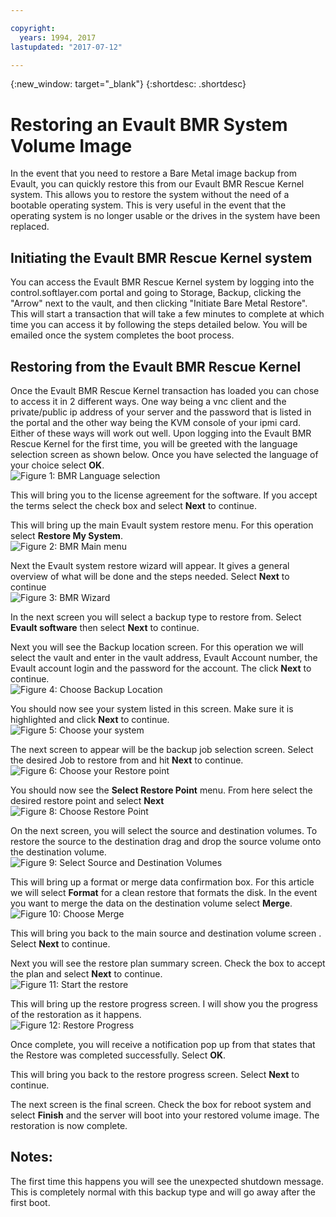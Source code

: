 ```yaml
---

copyright:
  years: 1994, 2017
lastupdated: "2017-07-12"

---
```

{:new_window: target="_blank"}
{:shortdesc: .shortdesc}

# Restoring an Evault BMR System Volume Image 

In the event that you need to restore a Bare Metal image backup from Evault, you can quickly restore this from our Evault BMR Rescue Kernel system. This allows you to restore the system without the need of a bootable operating system. This is very useful in the event that the operating system is no longer usable or the drives in the system have been replaced.

## Initiating the Evault BMR Rescue Kernel system

You can access the Evault BMR Rescue Kernel system by logging into the control.softlayer.com portal and going to Storage, Backup, clicking the "Arrow" next to the vault, and then clicking "Initiate Bare Metal Restore". This will start a transaction that will take a few minutes to complete at which time you can access it by following the steps detailed below. You will be emailed once the system completes the boot process.


## Restoring from the Evault BMR Rescue Kernel

Once the Evault BMR Rescue Kernel transaction has loaded you can chose to access it in 2 different ways. One way being a vnc client and the private/public ip address of your server and the password that is listed in the portal and the other way being the KVM console of your ipmi card. Either of these ways will work out well. Upon logging into the Evault BMR Rescue Kernel for the first time, you will be greeted with the language selection screen as shown below. Once you have selected the language of your choice select **OK**.
<br/>![Figure 1: BMR Language selection](/images/bmr1.png)

This will bring you to the license agreement for the software. If you accept the terms select the check box and select **Next** to continue.

This will bring up the main Evault system restore menu. For this operation select **Restore My System**.
<br/>![Figure 2: BMR Main menu](/images/bmr2.png)

Next the Evault system restore wizard will appear. It gives a general overview of what will be done and the steps needed. Select **Next** to continue
<br/>![Figure 3: BMR Wizard](/images/bmr3.png)

In the next screen you will select a backup type to restore from. Select **Evault software** then select **Next** to continue.

Next you will see the Backup location screen. For this operation we will select the vault and enter in the vault address, Evault Account number, the Evault account login and the password for the account. The click **Next** to continue.
<br/>![Figure 4: Choose Backup Location](/images/bmr4.png)

You should now see your system listed in this screen. Make sure it is highlighted and click **Next** to continue.
<br/>![Figure 5: Choose your system](/images/bmr5.png)

The next screen to appear will be the backup job selection screen. Select the desired Job to restore from and hit **Next** to continue.
<br/>![Figure 6: Choose your Restore point](/images/bmr6.png)

You should now see the **Select Restore Point** menu. From here select the desired restore point and select **Next**
<br/>![Figure 8: Choose Restore Point](/images/bmr8.png)

On the next screen, you will select the source and destination volumes. To restore the source to the destination drag and drop the source volume onto the destination volume.
<br/>![Figure 9: Select Source and Destination Volumes](/images/bmr9.png)

This will bring up a format or merge data confirmation box. For this article we will select **Format** for a clean restore that formats the disk. In the event you want to merge the data on the destination volume select **Merge**.
<br/>![Figure 10: Choose Merge](/images/bmr10.png)

This will bring you back to the main source and destination volume screen . Select **Next** to continue.

Next you will see the restore plan summary screen. Check the box to accept the plan and select **Next** to continue.
<br/>![Figure 11: Start the restore](/images/bmr11.png)

This will bring up the restore progress screen. I will show you the progress of the restoration as it happens.
<br/>![Figure 12: Restore Progress](/images/bmr12.png)

Once complete, you will receive a notification pop up from that states that the Restore was completed successfully. Select **OK**.

This will bring you back to the restore progress screen. Select **Next** to continue.

The next screen is the final screen. Check the box for reboot system and select **Finish** and the server will boot into your restored volume image. The restoration is now complete.

## Notes:

The first time this happens you will see the unexpected shutdown message. This is completely normal with this backup type and will go away after the first boot. 

